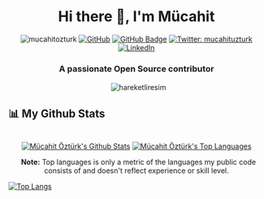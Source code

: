 <h1 align="center">Hi there 👋, I'm Mücahit</h1>

<p align="center"> 
    <img src="https://komarev.com/ghpvc/?username=mucahitozturk&label=Profile%20views&color=0e75b6&style=flat" alt="mucahitozturk"/>
    <a href="https://github.com/mucahitozturk"><img src="https://img.shields.io/github/followers/cosasdepuma.svg?label=GitHub&style=social" alt="GitHub"></a>
    <a href="https://github.com/mucahitozturk?tab=followers"><img src="https://img.shields.io/github/followers/mucahitozturk?label=Followers&style=social" alt="GitHub Badge"></a>
    <a href="https://twitter.com/mucahituzturk" target="_blank"><img alt="Twitter: mucahituzturk" src="https://img.shields.io/twitter/follow/mucahituzturk.svg?style=social"/></a>
    <a href="https://www.linkedin.com/in/mucahitozturk"><img src="https://img.shields.io/badge/LinkedIn--_.svg?style=social&logo=linkedin" alt="LinkedIn"></a>
</p>

<h3 align="center">A passionate Open Source contributor</h3>


<p align="center">&nbsp;
    <img align="center" src="https://github.com/saadeghi/saadeghi/blob/master/dino.gif" alt="hareketliresim" />
</p>
        
        
        
       
## 📊 My Github Stats
       

<div align="center">&nbsp;

  <br/>
    <a style="width:50%" href="https://github.com/mucahitozturk/github-readme-stats"><img alt="Mücahit Öztürk's Github Stats" src="https://github-readme-stats.vercel.app/api?username=mucahitozturk&show_icons=true&count_private=true&theme=react&hide_border=true&bg_color=0D1117" /></a>
    <a style="width:50%" href="https://github.com/mucahitozturk/github-readme-stats"><img alt="Mücahit Öztürk's Top Languages" src="https://github-readme-stats.vercel.app/api/top-langs/?username=mucahitozturk&langs_count=8&count_private=true&layout=compact&theme=react&hide_border=true&bg_color=0D1117" /></a>
  
</div>


<p align="center">&nbsp;
    <b>Note:</b> Top languages is only a metric of the languages my public code consists of and doesn't reflect experience or skill level.
</p>

[![Top Langs](https://github-readme-stats.vercel.app/api/top-langs/?username=mucahitozturk)](https://github.com/mucahitozturk/github-readme-stats)

<!--

<p align="center">&nbsp;

  <br/>
    <a href="https://github.com/mucahitozturk/github-readme-stats"><img alt="Mücahit Öztürk's Github Stats" src="https://github-readme-stats.vercel.app/api?username=mucahitozturk&show_icons=true&count_private=true&theme=react&hide_border=true&bg_color=0D1117" /></a>
    <a href="https://github.com/mucahitozturk/github-readme-stats"><img alt="Mücahit Öztürk's Top Languages" src="https://github-readme-stats.vercel.app/api/top-langs/?username=mucahitozturk&langs_count=8&count_private=true&layout=compact&theme=react&hide_border=true&bg_color=0D1117" /></a>
  
</p>

**mucahitozturk/mucahitozturk** is a ✨ _special_ ✨ repository because its `README.md` (this file) appears on your GitHub profile.

Here are some ideas to get you started:

- 🔭 I’m currently working on ...
- 🌱 I’m currently learning ...
- 👯 I’m looking to collaborate on ...
- 🤔 I’m looking for help with ...
- 💬 Ask me about ...
- 📫 How to reach me: ...
- 😄 Pronouns: ...
- ⚡ Fun fact: ...
-->
